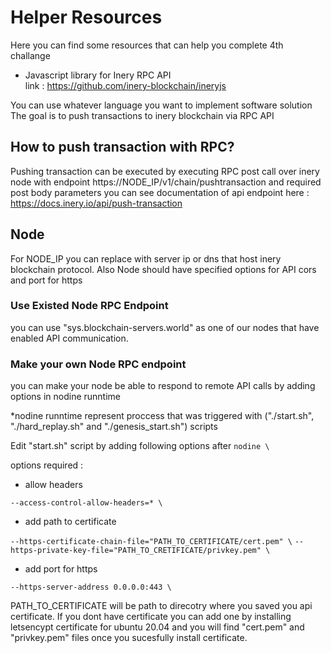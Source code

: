 # Helper Resources
Here you can find some resources that can help you complete 4th challange

- Javascript library for Inery RPC API  
link : https://github.com/inery-blockchain/ineryjs

You can use whatever language you want to implement software solution 
The goal is to push transactions to inery blockchain via RPC API

## How to push transaction with RPC?

Pushing transaction can be executed by executing RPC post call
over inery node with endpoint https://NODE_IP/v1/chain/pushtransaction
and required post body parameters 
you can see documentation of api endpoint here : https://docs.inery.io/api/push-transaction

## Node
For NODE_IP you can replace with server ip or dns that host inery blockchain protocol.
Also Node should have specified options for API cors and port for https

### Use Existed Node RPC Endpoint
you can use "sys.blockchain-servers.world" as one of our nodes that have enabled API communication.

### Make your own Node RPC endpoint
you can make your node be able to respond to remote API calls by adding options in nodine runntime 

*nodine runntime represent proccess that was triggered with 
("./start.sh", "./hard_replay.sh" and "./genesis_start.sh") scripts

Edit "start.sh" script by adding following options after  `nodine \`

options required :
- allow headers

`--access-control-allow-headers=* \`

- add path to certificate

`--https-certificate-chain-file="PATH_TO_CERTIFICATE/cert.pem" \`
`--https-private-key-file="PATH_TO_CRETIFICATE/privkey.pem" \`

- add port for https

`--https-server-address 0.0.0.0:443 \`

PATH_TO_CERTIFICATE will be path to direcotry where you saved you api certificate.
If you dont have certificate you can add one by installing letsencypt certificate for ubuntu  20.04 
and you will find "cert.pem" and "privkey.pem" files once you sucesfully install certificate.

